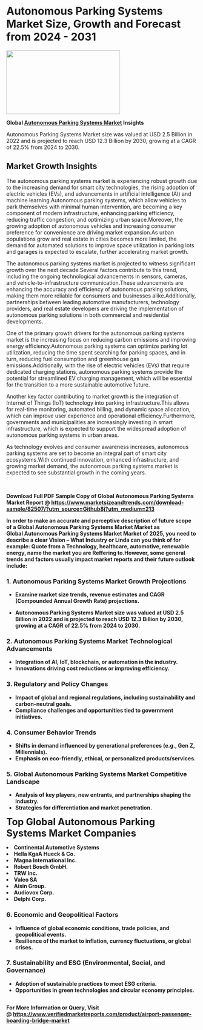 <H1>Autonomous Parking Systems Market Size, Growth and Forecast from 2024 - 2031</H1><img class="aligncenter size-medium wp-image-584254" src="https://thirdeyenews.in/wp-content/uploads/2024/09/Global-Market-Research-300x168.jpeg" alt="" width="300" height="168" /><p><strong>Global&nbsp;<a href="https://www.marketsizeandtrends.com/download-sample/82507/?utm_source=Github8j?utm_medium=213">Autonomous Parking Systems Market</a> Insights</strong></p><p>Autonomous Parking Systems Market size was valued at USD 2.5 Billion in 2022 and is projected to reach USD 12.3 Billion by 2030, growing at a CAGR of 22.5% from 2024 to 2030.</p><p><h2>Market Growth Insights</h2> <p>The autonomous parking systems market is experiencing robust growth due to the increasing demand for smart city technologies, the rising adoption of electric vehicles (EVs), and advancements in artificial intelligence (AI) and machine learning.Autonomous parking systems, which allow vehicles to park themselves with minimal human intervention, are becoming a key component of modern infrastructure, enhancing parking efficiency, reducing traffic congestion, and optimizing urban space.Moreover, the growing adoption of autonomous vehicles and increasing consumer preference for convenience are driving market expansion.As urban populations grow and real estate in cities becomes more limited, the demand for automated solutions to improve space utilization in parking lots and garages is expected to escalate, further accelerating market growth.<br><b></b></p> <p>The autonomous parking systems market is projected to witness significant growth over the next decade.Several factors contribute to this trend, including the ongoing technological advancements in sensors, cameras, and vehicle-to-infrastructure communication.These advancements are enhancing the accuracy and efficiency of autonomous parking solutions, making them more reliable for consumers and businesses alike.Additionally, partnerships between leading automotive manufacturers, technology providers, and real estate developers are driving the implementation of autonomous parking solutions in both commercial and residential developments.</p> <p>One of the primary growth drivers for the autonomous parking systems market is the increasing focus on reducing carbon emissions and improving energy efficiency.Autonomous parking systems can optimize parking lot utilization, reducing the time spent searching for parking spaces, and in turn, reducing fuel consumption and greenhouse gas emissions.Additionally, with the rise of electric vehicles (EVs) that require dedicated charging stations, autonomous parking systems provide the potential for streamlined EV charging management, which will be essential for the transition to a more sustainable automotive future.</p> <p>Another key factor contributing to market growth is the integration of Internet of Things (IoT) technology into parking infrastructure.This allows for real-time monitoring, automated billing, and dynamic space allocation, which can improve user experience and operational efficiency.Furthermore, governments and municipalities are increasingly investing in smart infrastructure, which is expected to support the widespread adoption of autonomous parking systems in urban areas.</p> <p>As technology evolves and consumer awareness increases, autonomous parking systems are set to become an integral part of smart city ecosystems.With continued innovation, enhanced infrastructure, and growing market demand, the autonomous parking systems market is expected to see substantial growth in the coming years.</p> <br><b></p><p><span class=""><strong>Download Full PDF Sample Copy of Global Autonomous Parking Systems Market Report</strong> @ <a href="https://www.marketsizeandtrends.com/download-sample/82507/?utm_source=Github8j?utm_medium=213" target="_blank">https://www.marketsizeandtrends.com/download-sample/82507/?utm_source=Github8j?utm_medium=213</a></span></p><p>In order to make an accurate and perceptive description of future scope of a Global&nbsp;Autonomous Parking Systems Market Market as Global&nbsp;Autonomous Parking Systems Market Market of 2025, you need to describe a clear Vision &ndash; What Industry or Linda can you think of for example: Quote from a Technology, healthcare, automotive, renewable energy, name the market you are Reffering to.However, some general trends and factors usually impact market reports and their future outlook include:</p><h3>1.&nbsp;<strong>Autonomous Parking Systems Market Growth Projections</strong></h3><ul><li>Examine market size trends, revenue estimates and CAGR (Compounded Annual Growth Rate) projections.</li><li><p>Autonomous Parking Systems Market size was valued at USD 2.5 Billion in 2022 and is projected to reach USD 12.3 Billion by 2030, growing at a CAGR of 22.5% from 2024 to 2030.</p></li></ul><h3>2.&nbsp;<strong>Autonomous Parking Systems Market Technological Advancements</strong></h3><ul><li>Integration of AI, IoT, blockchain, or automation in the industry.</li><li>Innovations driving cost reductions or improving efficiency.</li></ul><h3>3.&nbsp;<strong>Regulatory and Policy Changes</strong></h3><ul><li>Impact of global and regional regulations, including sustainability and carbon-neutral goals.</li><li>Compliance challenges and opportunities tied to government initiatives.</li></ul><h3>4.&nbsp;<strong>Consumer Behavior Trends</strong></h3><ul><li>Shifts in demand influenced by generational preferences (e.g., Gen Z, Millennials).</li><li>Emphasis on eco-friendly, ethical, or personalized products/services.</li></ul><h3>5.&nbsp;<strong>Global Autonomous Parking Systems Market Competitive Landscape</strong></h3><ul><li>Analysis of key players, new entrants, and partnerships shaping the industry.</li><li>Strategies for differentiation and market penetration.</li></ul><p data-pm-slice="1 1 []"><span style="color: inherit; font-family: inherit; font-size: 25px;">Top Global Autonomous Parking Systems Market Companies</span></p><div class="" data-test-id=""><p><li>Continental Automotive Systems</li><li> Hella KgaA Hueck & Co.</li><li> Magna International Inc.</li><li> Robert Bosch GmbH.</li><li> TRW Inc.</li><li> Valeo SA</li><li> Aisin Group.</li><li> Audiovox Corp.</li><li> Delphi Corp.</li></p></div><h3>6.&nbsp;<strong>Economic and Geopolitical Factors</strong></h3><ul><li>Influence of global economic conditions, trade policies, and geopolitical events.</li><li>Resilience of the market to inflation, currency fluctuations, or global crises.</li></ul><h3>7.&nbsp;<strong>Sustainability and ESG (Environmental, Social, and Governance)</strong></h3><ul><li>Adoption of sustainable practices to meet ESG criteria.</li><li>Opportunities in green technologies and circular economy principles.</li></ul><h2><strong style="font-size: 14px;">For More Information or Query, Visit @&nbsp;</strong><a style="background-color: #ffffff; font-size: 14px;" href="https://www.marketsizeandtrends.com/report/autonomous-parking-systems-market/" target="_blank">https://www.verifiedmarketreports.com/product/airport-passenger-boarding-bridge-market</a></h2>